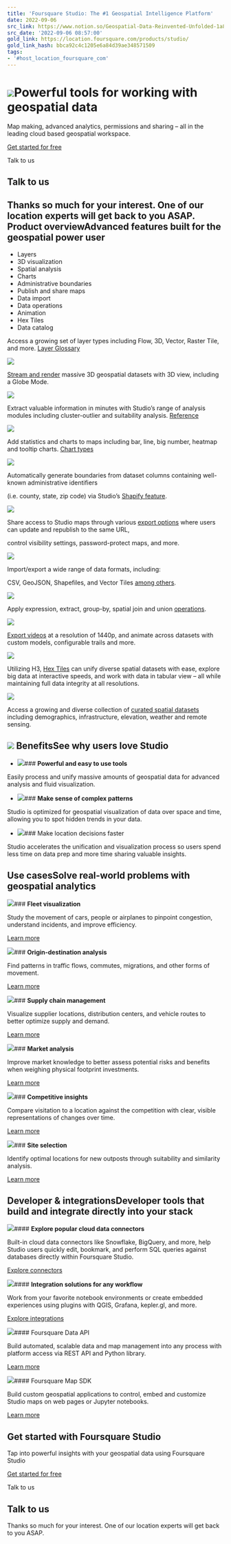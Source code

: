 ```yaml
---
title: 'Foursquare Studio: The #1 Geospatial Intelligence Platform'
date: 2022-09-06
src_link: https://www.notion.so/Geospatial-Data-Reinvented-Unfolded-1a8717ee3d704417b7c802ed87d8262a
src_date: '2022-09-06 08:57:00'
gold_link: https://location.foursquare.com/products/studio/
gold_link_hash: bbca92c4c1205e6a84d39ae348571509
tags:
- '#host_location_foursquare_com'
---
```




![](https://location.foursquare.com/wp-content/uploads/sites/2/2023/09/Introducing-Hex-Tile-New.jpg)Powerful tools for working with geospatial data
===============================================


Map making, advanced analytics, permissions and sharing – all in the leading cloud based geospatial workspace.


[Get started for free](https://studio.foursquare.com/signup?utm_source=studio&&utm_campaign=location&utm_medium=website)

Talk to us

Talk to us
----------

Thanks so much for your interest. One of our location experts will get back to you ASAP.
Product overviewAdvanced features built for the geospatial power user
-----------------------------------------------------

* Layers
* 3D visualization
* Spatial analysis
* Charts
* Administrative boundaries
* Publish and share maps
* Data import
* Data operations
* Animation
* Hex Tiles
* Data catalog



Access a growing set of layer types including Flow, 3D, Vector, Raster Tile, and more. [Layer Glossary](https://location.foursquare.com/studio/docs/layer-glossary)

![](https://location.foursquare.com/wp-content/uploads/sites/2/2023/10/Studio_Layers-V1.jpg)

[Stream and render](https://location.foursquare.com/studio/docs/maps-view-modes) massive 3D geospatial datasets with 3D view, including a Globe Mode.

![](https://location.foursquare.com/wp-content/uploads/sites/2/2023/10/Studio_3D-Visualization-V1.jpg)

Extract valuable information in minutes with Studio’s range of analysis modules including cluster-outlier and suitability analysis. [Reference](https://location.foursquare.com/studio/docs/analysis)

![](https://location.foursquare.com/wp-content/uploads/sites/2/2023/10/Studio_Spatial-Analysis-Modules-V1.jpg)

Add statistics and charts to maps including bar, line, big number, heatmap and tooltip charts. [Chart types](https://location.foursquare.com/studio/docs/charts)

![](https://location.foursquare.com/wp-content/uploads/sites/2/2023/10/flow_charts-V1.jpg)

Automatically generate boundaries from dataset columns containing well-known administrative identifiers 



(i.e. county, state, zip code) via Studio’s [Shapify feature](https://location.foursquare.com/studio/docs/data-shapify).

![](https://location.foursquare.com/wp-content/uploads/sites/2/2023/10/Studio_Administrative-Boundaries-V1.jpg)

Share access to Studio maps through various [export options](https://location.foursquare.com/studio/docs/maps) where users can update and republish to the same URL, 



control visibility settings, password-protect maps, and more.

![](https://location.foursquare.com/wp-content/uploads/sites/2/2023/10/Studio_Publish-Share-Hosted-Maps-V1.jpg)

Import/export a wide range of data formats, including:



CSV, GeoJSON, Shapefiles, and Vector Tiles [among others](https://location.foursquare.com/studio/docs/data-formats).

![](https://location.foursquare.com/wp-content/uploads/sites/2/2023/10/Studio_data_import_labels.jpg)

Apply expression, extract, group-by, spatial join and union [operations](https://location.foursquare.com/studio/docs/data).

![](https://location.foursquare.com/wp-content/uploads/sites/2/2023/10/Studio_Data-Operations-V1.jpg)

[Export videos](https://location.foursquare.com/studio/docs/maps-export#export-video) at a resolution of 1440p, and animate across datasets with custom models, configurable trails and more.

![](https://location.foursquare.com/wp-content/uploads/sites/2/2023/10/Studio_Advanced-Presentation-Features-V1.gif)

Utilizing H3, [Hex Tiles](https://location.foursquare.com/products/hex-tiles/) can unify diverse spatial datasets with ease, explore big data at interactive speeds, and work with data in tabular view – all while maintaining full data integrity at all resolutions.

![](https://location.foursquare.com/wp-content/uploads/sites/2/2023/10/H3-Analytics-V1.jpg)

Access a growing and diverse collection of [curated spatial datasets](https://location.foursquare.com/studio/docs/data-catalog) including demographics, infrastructure, elevation, weather and remote sensing.

![](https://location.foursquare.com/wp-content/uploads/sites/2/2023/10/Data-Catalog-V3.jpg)
BenefitsSee why users love Studio
-------------------------

* ![](https://location.foursquare.com/wp-content/uploads/sites/2/2022/11/Accuracy.svg)### **Powerful and easy to use tools**

Easily process and unify massive amounts of geospatial data for advanced analysis and fluid visualization.
* ![](https://location.foursquare.com/wp-content/uploads/sites/2/2022/06/accuracy.svg)### **Make sense of complex patterns**

Studio is optimized for geospatial visualization of data over space and time, allowing you to spot hidden trends in your data.
* ![](https://location.foursquare.com/wp-content/uploads/sites/2/2022/11/Target.svg)### Make location decisions faster

Studio accelerates the unification and visualization process so users spend less time on data prep and more time sharing valuable insights.


Use casesSolve real-world problems with geospatial analytics
---------------------------------------------------

![](https://location.foursquare.com/wp-content/uploads/sites/2/2023/10/Fleet-visualization-V1.png)### **Fleet visualization**

Study the movement of cars, people or airplanes to pinpoint congestion, understand incidents, and improve efficiency.

[Learn more](https://location.foursquare.com/studio/docs/use-cases-fleet-visualization)

![](https://location.foursquare.com/wp-content/uploads/sites/2/2023/10/Origin-destination-Analysis-V1.png)### **Origin-destination analysis**

Find patterns in traffic flows, commutes, migrations, and other forms of movement.

[Learn more](https://location.foursquare.com/studio/docs/use-cases-origin-destination-analysis)

![](https://location.foursquare.com/wp-content/uploads/sites/2/2023/10/Supply-Chain-Management-V1.png)### **Supply chain management**

Visualize supplier locations, distribution centers, and vehicle routes to better optimize supply and demand.

[Learn more](https://location.foursquare.com/solutions/use-cases/supply-chain-analysis/)

![](https://location.foursquare.com/wp-content/uploads/sites/2/2023/10/Market-Analysis-V2.png)### **Market analysis**

Improve market knowledge to better assess potential risks and benefits when weighing physical footprint investments.

[Learn more](https://location.foursquare.com/solutions/use-cases/trade-area-analysis/)

![](https://location.foursquare.com/wp-content/uploads/sites/2/2023/10/Competitive-Insights-V1.png)### **Competitive insights**

Compare visitation to a location against the competition with clear, visible representations of changes over time.

[Learn more](https://location.foursquare.com/solutions/use-cases/competitive-intelligence/)

![](https://location.foursquare.com/wp-content/uploads/sites/2/2023/10/Site-Selection-V1.png)### **Site selection**

Identify optimal locations for new outposts through suitability and similarity analysis.

[Learn more](https://location.foursquare.com/solutions/use-cases/site-selection/)


Developer & integrationsDeveloper tools that build and integrate directly into your stack
-----------------------------------------------------------------

![](https://location.foursquare.com/wp-content/uploads/sites/2/2022/11/Independent.svg)#### **Explore popular cloud data connectors**

Built-in cloud data connectors like Snowflake, BigQuery, and more, help Studio users quickly edit, bookmark, and perform SQL queries against databases directly within Foursquare Studio.  
  
[Explore connectors](http://location.foursquare.com/studio/docs/connectors)

![](https://location.foursquare.com/wp-content/uploads/sites/2/2022/11/Synergy.svg)#### **Integration solutions for any workflow**

Work from your favorite notebook environments or create embedded experiences using plugins with QGIS, Grafana, kepler.gl, and more.  
  
[Explore integrations](http://location.foursquare.com/studio/docs/integrations-qgis)

![](https://location.foursquare.com/wp-content/uploads/sites/2/2022/11/API-62.svg)#### Foursquare Data API

Build automated, scalable data and map management into any process with platform access via REST API and Python library.  
  
[Learn more](https://location.foursquare.com/developer/reference/data-api-overview)

![](https://location.foursquare.com/wp-content/uploads/sites/2/2022/11/Map-Folded.svg)#### Foursquare Map SDK

Build custom geospatial applications to control, embed and customize Studio maps on web pages or Jupyter notebooks.  
  
[Learn more](https://location.foursquare.com/developer/docs/studio-map-sdk-overview)


Get started with Foursquare Studio
----------------------------------


Tap into powerful insights with your geospatial data using Foursquare Studio


[Get started for free](https://studio.foursquare.com/signup?utm_source=studio&&utm_campaign=location&utm_medium=website)

Talk to us

Talk to us
----------

Thanks so much for your interest. One of our location experts will get back to you ASAP.